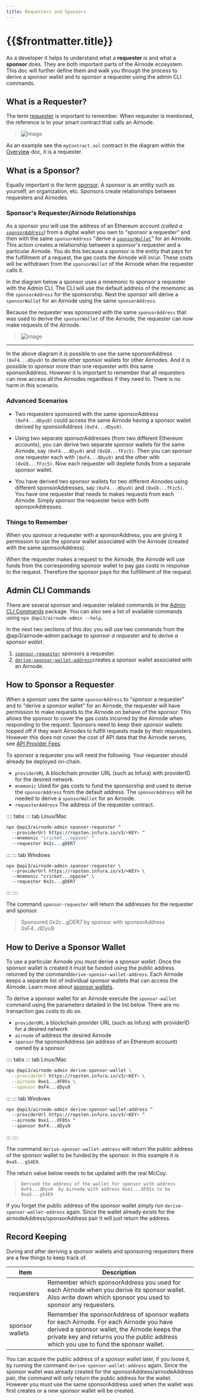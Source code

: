 ```yaml
---
title: Requesters and Sponsors
---
```


# {{$frontmatter.title}}

<TocHeader />
<TOC class="table-of-contents" :include-level="[2,3]" />

As a developer it helps to understand what a **requester** is and what a **sponsor** does. They are both important parts of the Airnode ecosystem. This doc will further define them and walk you through the process to derive a sponsor wallet and to sponsor a requester using the admin CLI commands. 

## What is a Requester?

The term [requester](../concepts/requester.md) is important to remember. When requester is mentioned, the reference is to your smart contract that calls an Airnode.

> ![image](../assets/images/requesters-sponsors-1.png)

As an example see the `myContract.sol` contract in the diagram within the [Overview](./) doc, it is a requester.

## What is a Sponsor?

Equally important is the term [sponsor](../concepts/sponsor.md). A sponsor is an entity such as yourself, an organization, etc. Sponsors create relationships between requesters and Airnodes.

### Sponsor's Requester/Airnode Relationships
As a sponsor you will use the address of an Ethereum account _(called a [`sponsorAddress`](../concepts/sponsor.md#sponsoraddress))_ from a digital wallet you own to "sponsor a requester"  and then with the same `sponsorAddress` "derive a [`sponsorWallet`](../concepts/sponsor.md#sponsorwallet)" for an Airnode. This action creates a relationship between a sponsor's requester and a particular Airnode. You do this because a sponsor is the entity that pays for the fulfillment of a request, the gas costs the Airnode will incur. These costs will be withdrawn from the `sponsorWallet` of the Airnode when the requester calls it.

In the diagram below a sponsor uses a mnemonic to sponsor a requester with the Admin CLI. The CLI will use the default address of the mnemonic as the `sponsorAddress` for the sponsorship. Next the sponsor will derive a `sponsorWallet` for an Airnode using the same `sponsorAddress`.

Because the requester was sponsored with the same `sponsorAddress` that was used to derive the `sponsorWallet` of the Airnode, the requester can now make requests of the Airnode.

>![image](../assets/images/sponsor-overview.png)

---

In the above diagram it is possible to use the same sponsorAddress `(0xF4...dDyu9)` to derive other sponsor wallets for other Airnodes. And it is possible to sponsor more than one requester with this same sponsorAddress. However it is important to remember that all requesters can now access all the  Airnodes regardless if they need to. There is no harm in this scenario.

### Advanced Scenarios
- Two requesters sponsored with the same sponsorAddress `(0xF4...dDyu9)` could access the same Airnode having a sponsor wallet derived by sponsorAddress `(0xF4...dDyu9)`.

- Using two separate sponsorAddresses (from two different Ethereum accounts), you can derive two separate sponsor wallets for the same Airnode, say `(0xF4...dDyu9)` and `(0xG9...fFzc5)`. Then you can sponsor one requester each with `(0xF4...dDyu9)` and the other with `(0xG9...fFzc5)`. Now each requester will deplete funds from a separate sponsor wallet. 

- You have derived two sponsor wallets for two different Airnodes using different sponsorAddresses, say `(0xF4...dDyu9)` and `(0xG9...fFzc5)`. You have one requester that needs to makes requests from each Airnode. Simply sponsor the requester twice with both sponsorAddresses.

### Things to Remember

When you sponsor a requester with a sponsorAddress, you are giving it permission to use the sponsor wallet associated with the Airnode (created with the same sponsorAddress). 

When the requester makes a request to the Airnode, the Airnode will use funds from the corresponding sponsor wallet to pay gas costs in response to the request. Therefore the sponsor pays for the fulfillment of the request.

## Admin CLI Commands

There are several sponsor and requester related commands in the [Admin CLI Commands](../reference/cli-commands.md#create-requester) package. You can also see a list of available commands using `npx @api3/airnode-admin --help`.

In the next two sections of this doc you will use two commands from the @api3/airnode-admin package to _sponsor a requester_  and to _derive a sponsor wallet_.

1. [`sponsor-requester`](../reference/cli-commands.md#sponsor-reqeuster) sponsors a requester. 
2. [`derive-sponsor-wallet-address`](../reference/cli-commands.md#derive-sponsor-wallet-address)creates a sponsor wallet associated with an Airnode.

## How to Sponsor a Requester

When a sponsor uses the same `sponsorAddress` to "sponsor a requester" and to "derive a sponsor wallet" for an Airnode, the requester will have permission to make requests to the Airnode on behave of the sponsor. This allows the sponsor to cover the gas costs incurred by the Airnode when responding to the request. Sponsors need to keep their sponsor wallets topped off if they want Airnodes to fulfill requests made by their requesters. However this does not cover the cost of API data that the Airnode serves, see [API Provider Fees](fees.md#api-provider-fees). 

To sponsor a requester you will need the following. Your requester should already be deployed on-chain.

- `providerURL` A blockchain provider URL (such as Infura) with providerID for the desired network.
- `mnemonic`  Used for gas costs to fund the sponsorship and used to derive the `sponsorAddress` from the default address. The `sponsorAddress` will be needed to derive a `sponsorWallet` for an Airnode.
- `requesterAddress` The address of the requester contract.

:::: tabs
::: tab Linux/Mac
```bash
npx @api3/airnode-admin sponsor-requester ^
  --providerUrl https://ropsten.infura.io/v3/<KEY> ^
  --mnemonic "cricket...oppose" ^            
  --requester 0x2c...gDER7        
```
:::
::: tab Windows
```
npx @api3/airnode-admin sponsor-requester \
  --providerUrl https://ropsten.infura.io/v3/<KEY> \
  --mnemonic "cricket...oppose" \           
  --requester 0x2c...gDER7        
```
:::
::::

The command `sponsor-requester` will return the addresses for the requester and sponsor. 

> Sponsored 0x2c...gDER7 by sponsor with sponsorAddress 0xF4...dDyu9

## How to Derive a Sponsor Wallet

To use a particular Airnode you must derive a _sponsor wallet_. Once the sponsor wallet is created it must be funded using the public address returned by the command`derive-sponsor-wallet-address`. Each Airnode keeps a separate list of individual sponsor wallets that can access the Airnode. Learn more about [sponsor wallets](../reference/concepts/sponsor-wallet.md).

To derive a sponsor wallet for an Airnode execute the `sponsor-wallet` command using the parameters detailed in the list below. There are no transaction gas costs to do so.

- `providerURL` a blockchain provider URL (such as Infura) with providerID for a desired network
- `airnode` of address the desired Airnode
- `sponsor` the sponsorAddress (an address of an Ethereum account) owned by a sponsor

:::: tabs
::: tab Linux/Mac
```bash
npx @api3/airnode-admin derive-sponsor-wallet \
  --providerUrl https://ropsten.infura.io/v3/<KEY> \
  --airnode 0xe1...dF05s \
  --sponsor 0xF4...dDyu9
```
:::
::: tab Windows
```bash
npx @api3/airnode-admin derive-sponsor-wallet-address ^
  --providerUrl https://ropsten.infura.io/v3/<KEY> ^
  --airnode 0xe1...dF05s ^
  --sponsor 0xF4...dDyu9
```
:::
::::

The command `derive-sponsor-wallet-address` will return the public address of the sponsor wallet to be funded by the sponsor. In this example it is `0xa5...gS4E9`.

<Fix>The return value below needs to be updated with the real McCoy.</Fix>

> `Derived the address of the wallet for sponsor with address 0xF4...dDyu9 
>  by Airnode with address 0xe1...dF05s to be 0xa5...gS4E9`

If you forget the public address of the sponsor wallet simply run `derive-sponsor-wallet-address` again. Since the wallet already exists for the airnodeAddress/sponsorAddress pair it will just return the address.

<SponsorWalletWarning/>

## Record Keeping

During and after deriving a sponsor wallets and sponsoring requesters there are a few things to keep track of.

|Item|Description|
|-|-|
|requesters|Remember which sponsorAddress you used for each Airnode when you derive its sponsor wallet. Also write down which sponsor you used to sponsor any requesters.|
|sponsor wallets|Remember the sponsorAddress of sponsor wallets for each Airnode. For each Airnode you have derived a sponsor wallet, the Airnode keeps the private key and returns you the public address which you use to fund the sponsor wallet.|

You can acquire the public address of a sponsor wallet later, if you loose it, by running the command `derive-sponsor-wallet-address` again. Since the sponsor wallet was already created for the sponsorAddress/airnodeAddress pair, the command will only return the public address for the wallet. However you must use the same sponsorAddress used when the wallet was first creates or a new sponsor wallet will be created.